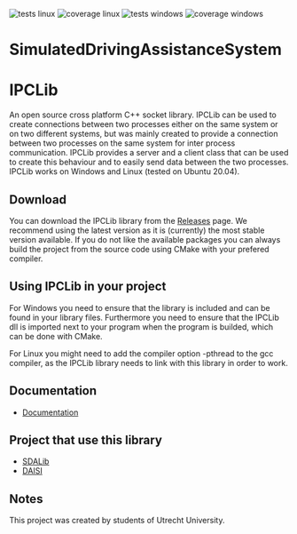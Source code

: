 ![tests linux](https://github.com/red-panda-productions/ipc-lib/actions/workflows/testing-linux.yml/badge.svg)
![coverage linux](https://github.com/red-panda-productions/speed-dreams/actions/workflows/code-coverage-linux.yml/badge.svg) 
![tests windows](https://github.com/red-panda-productions/ipc-lib/actions/workflows/testing-windows.yml/badge.svg)
![coverage windows](https://github.com/red-panda-productions/speed-dreams/actions/workflows/code-coverage-windows.yml/badge.svg) 
# SimulatedDrivingAssistanceSystem

# IPCLib

An open source cross platform C++ socket library. 
IPCLib can be used to create connections between two processes either on the same system or on two different systems, but was mainly created to provide a connection between two processes on the same system for inter process communication. IPCLib provides a server and a client class that can be used to create this behaviour and to easily send data between the two processes. IPCLib works on Windows and Linux (tested on Ubuntu 20.04).

## Download

You can download the IPCLib library from the [Releases](https://github.com/red-panda-productions/ipc-lib/releases) page. We recommend using the latest version as it is (currently) the most stable version available. If you do not like the available packages you can always build the project from the source code using CMake with your prefered compiler.

## Using IPCLib in your project

For Windows you need to ensure that the library is included and can be found in your library files. Furthermore you need to ensure that the IPCLib dll is imported next to your program when the program is builded, which can be done with CMake. 

For Linux you might need to add the compiler option -pthread to the gcc compiler, as the IPCLib library needs to link with this library in order to work.

## Documentation

- [Documentation](https://github.com/red-panda-productions/ipc-lib/DOCUMENTATION.md)

## Project that use this library

- [SDALib](https://github.com/red-panda-productions/SDALib)
- [DAISI](https://github.com/red-panda-productions/speed-dreams)

## Notes

This project was created by students of Utrecht University.

